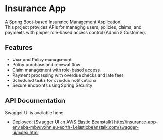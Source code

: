 # Insurance App

A Spring Boot–based Insurance Management Application.  
This project provides APIs for managing users, policies, claims, and payments with proper role-based access control (Admin & Customer).  

## Features
- User and Policy management  
- Policy purchase and renewal flow  
- Claim management with role-based access  
- Payment processing with overdue checks and late fees  
- Scheduled tasks for overdue notifications  
- Secure endpoints using Spring Security


## API Documentation
Swagger UI is available here:  
- Deployed: [Swagger UI on AWS Elastic Beanstalk] http://insurance-app-env.eba-mbwrvxhn.eu-north-1.elasticbeanstalk.com/swagger-ui/index.html
